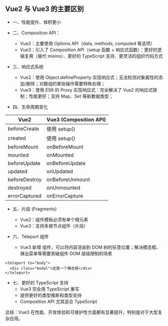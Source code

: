 ## Vue2 与 Vue3 的主要区别
- 一、性能提升、体积更小
- 二、Composition API：
   - Vue2：主要使用 Options API（data, methods, computed 等选项）
   - Vue3：引入了 Composition API（setup 函数 + 响应式函数）：更好的逻辑复用（替代 mixins）、更好的 TypeScript 支持、更灵活的组织代码方式
 
- 三、响应式系统
   - Vue2：使用 Object.defineProperty 实现响应式；无法检测对象属性的添加/删除；对数组的某些操作需要特殊处理；
   - Vue3：使用 ES6 的 Proxy 实现响应式：完全解决了 Vue2 的响应式限制；性能更好；支持 Map、Set 等新数据类型；
 
- 四、生命周期变化

| Vue2	       | Vue3 (Composition API)
|---------------|-------------
| beforeCreate	| 使用 setup()
| created	| 使用 setup()
| beforeMount	| onBeforeMount
| mounted	| onMounted
| beforeUpdate	| onBeforeUpdate
| updated	| onUpdated
| beforeDestroy	| onBeforeUnmount
| destroyed	| onUnmounted
| errorCaptured	| onErrorCapture

- 五、片段 (Fragments)
   - Vue2：组件模板必须有单个根元素
   - Vue3：支持多根节点组件（片段）
 
- 六、Teleport 组件
   - Vue3 新增 <teleport> 组件，可以将内容渲染到 DOM 树的任意位置；解决模态框、弹出菜单等需要突破组件 DOM 层级限制的场景
```
<teleport to="body">
  <div class="modal">这是一个模态框</div>
</teleport>
```

- 七、更好的 TypeScript 支持
   - Vue3 完全用 TypeScript 重写
   - 提供更好的类型推断和类型支持
   - Composition API 尤其适合 TypeScript
 


总结：Vue3 在性能、开发体验和可维护性方面都有显著提升，特别是对于大型复杂应用。





